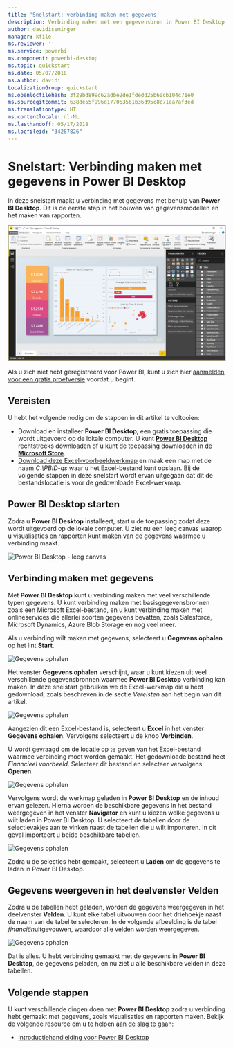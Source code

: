 ```yaml
---
title: 'Snelstart: verbinding maken met gegevens'
description: Verbinding maken met een gegevensbron in Power BI Desktop
author: davidiseminger
manager: kfile
ms.reviewer: ''
ms.service: powerbi
ms.component: powerbi-desktop
ms.topic: quickstart
ms.date: 05/07/2018
ms.author: davidi
LocalizationGroup: quickstart
ms.openlocfilehash: 3f29bd899c62adbe2de1fdedd25b60cb104c71e0
ms.sourcegitcommit: 638de55f996d177063561b36d95c8c71ea7af3ed
ms.translationtype: HT
ms.contentlocale: nl-NL
ms.lasthandoff: 05/17/2018
ms.locfileid: "34287826"
---
```

# <a name="quickstart-connect-to-data-in-power-bi-desktop"></a>Snelstart: Verbinding maken met gegevens in Power BI Desktop

In deze snelstart maakt u verbinding met gegevens met behulp van **Power BI Desktop**. Dit is de eerste stap in het bouwen van gegevensmodellen en het maken van rapporten.

![Power BI Desktop](media/desktop-what-is-desktop/what-is-desktop_01.png)

Als u zich niet hebt geregistreerd voor Power BI, kunt u zich hier [aanmelden voor een gratis proefversie](https://app.powerbi.com/signupredirect?pbi_source=web) voordat u begint.

## <a name="prerequisites"></a>Vereisten

U hebt het volgende nodig om de stappen in dit artikel te voltooien:
* Download en installeer **Power BI Desktop**, een gratis toepassing die wordt uitgevoerd op de lokale computer. U kunt [**Power BI Desktop**](https://powerbi.microsoft.com/desktop) rechtstreeks downloaden of u kunt de toepassing downloaden in [de **Microsoft Store**](http://aka.ms/pbidesktopstore).
* [Download deze Excel-voorbeeldwerkmap](http://go.microsoft.com/fwlink/?LinkID=521962) en maak een map met de naam *C:\PBID-qs* waar u het Excel-bestand kunt opslaan. Bij de volgende stappen in deze snelstart wordt ervan uitgegaan dat dit de bestandslocatie is voor de gedownloade Excel-werkmap.

## <a name="launch-power-bi-desktop"></a>Power BI Desktop starten

Zodra u **Power BI Desktop** installeert, start u de toepassing zodat deze wordt uitgevoerd op de lokale computer. U ziet nu een leeg canvas waarop u visualisaties en rapporten kunt maken van de gegevens waarmee u verbinding maakt. 

![Power BI Desktop - leeg canvas](media/desktop-quickstart-connect-to-data/qs-connect-data_01.png)

## <a name="connect-to-data"></a>Verbinding maken met gegevens

Met **Power BI Desktop** kunt u verbinding maken met veel verschillende typen gegevens. U kunt verbinding maken met basisgegevensbronnen zoals een Microsoft Excel-bestand, en u kunt verbinding maken met onlineservices die allerlei soorten gegevens bevatten, zoals Salesforce, Microsoft Dynamics, Azure Blob Storage en nog veel meer. 

Als u verbinding wilt maken met gegevens, selecteert u **Gegevens ophalen** op het lint **Start**.

![Gegevens ophalen](media/desktop-quickstart-connect-to-data/qs-connect-data_02.png)

Het venster **Gegevens ophalen** verschijnt, waar u kunt kiezen uit veel verschillende gegevensbronnen waarmee **Power BI Desktop** verbinding kan maken. In deze snelstart gebruiken we de Excel-werkmap die u hebt gedownload, zoals beschreven in de sectie *Vereisten* aan het begin van dit artikel. 

![Gegevens ophalen](media/desktop-quickstart-connect-to-data/qs-connect-data_03.png)

Aangezien dit een Excel-bestand is, selecteert u **Excel** in het venster **Gegevens ophalen**. Vervolgens selecteert u de knop **Verbinden**.

U wordt gevraagd om de locatie op te geven van het Excel-bestand waarmee verbinding moet worden gemaakt. Het gedownloade bestand heet *Financieel voorbeeld*. Selecteer dit bestand en selecteer vervolgens **Openen**.

![Gegevens ophalen](media/desktop-quickstart-connect-to-data/qs-connect-data_04.png)

Vervolgens wordt de werkmap geladen in **Power BI Desktop** en de inhoud ervan gelezen. Hierna worden de beschikbare gegevens in het bestand weergegeven in het venster **Navigator** en kunt u kiezen welke gegevens u wilt laden in Power BI Desktop. U selecteert de tabellen door de selectievakjes aan te vinken naast de tabellen die u wilt importeren. In dit geval importeert u beide beschikbare tabellen.

![Gegevens ophalen](media/desktop-quickstart-connect-to-data/qs-connect-data_05.png)

Zodra u de selecties hebt gemaakt, selecteert u **Laden** om de gegevens te laden in Power BI Desktop.

## <a name="view-data-in-the-fields-pane"></a>Gegevens weergeven in het deelvenster Velden

Zodra u de tabellen hebt geladen, worden de gegevens weergegeven in het deelvenster **Velden**. U kunt elke tabel uitvouwen door het driehoekje naast de naam van de tabel te selecteren. In de volgende afbeelding is de tabel *financiën*uitgevouwen, waardoor alle velden worden weergegeven. 

![Gegevens ophalen](media/desktop-quickstart-connect-to-data/qs-connect-data_06.png)

Dat is alles. U hebt verbinding gemaakt met de gegevens in **Power BI Desktop**, de gegevens geladen, en nu ziet u alle beschikbare velden in deze tabellen.


## <a name="next-steps"></a>Volgende stappen
U kunt verschillende dingen doen met **Power BI Desktop** zodra u verbinding hebt gemaakt met gegevens, zoals visualisaties en rapporten maken. Bekijk de volgende resource om u te helpen aan de slag te gaan:

* [Introductiehandleiding voor Power BI Desktop](desktop-getting-started.md)


